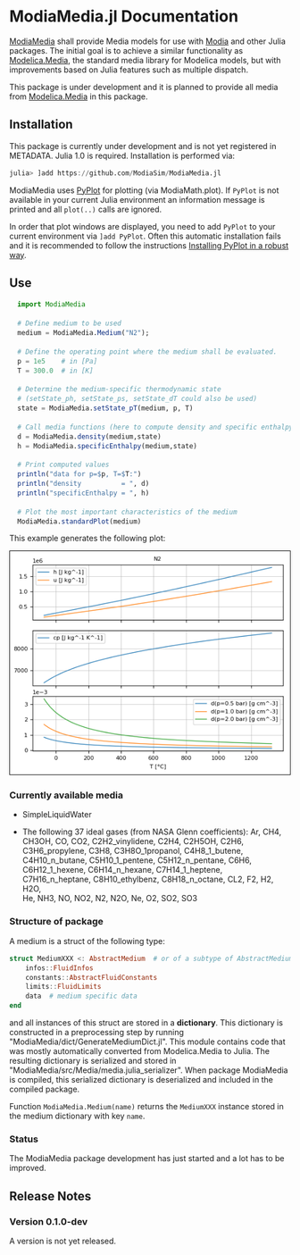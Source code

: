 # ModiaMedia.jl Documentation

[ModiaMedia](https://github.com/ModiaSim/ModiaMedia.jl) shall provide Media models 
for use with [Modia](https://github.com/ModiaSim/Modia.jl)
and other Julia packages. The initial goal is to achieve a similar functionality as
[Modelica.Media](https://doc.modelica.org/Modelica%203.2.3/Resources/helpDymola/Modelica_Media.html#Modelica.Media),
the standard media library for Modelica models, but with improvements based on Julia features
such as multiple dispatch.

This package is under development and it is planned to provide all media from
[Modelica.Media](https://doc.modelica.org/Modelica%203.2.3/Resources/helpDymola/Modelica_Media.html#Modelica.Media)
in this package.


## Installation

This package is currently under development and is not yet registered in METADATA.
Julia 1.0 is required. Installation is performed via:

```julia
julia> ]add https://github.com/ModiaSim/ModiaMedia.jl
```

ModiaMedia uses [PyPlot](https://github.com/JuliaPy/PyPlot.jl) for plotting (via ModiaMath.plot).
If `PyPlot` is not available in your current Julia environment
an information message is printed and all `plot(..)` calls are ignored.

In order that plot windows are displayed, you need to add `PyPlot` to your current environment
via `]add PyPlot`. Often this automatic installation fails and it is recommended to follow
the instructions
[Installing PyPlot in a robust way](https://github.com/ModiaSim/ModiaMath.jl/wiki/Installing-PyPlot-in-a-robust-way).


## Use

```julia
  import ModiaMedia

  # Define medium to be used
  medium = ModiaMedia.Medium("N2");

  # Define the operating point where the medium shall be evaluated. 
  p = 1e5    # in [Pa]
  T = 300.0  # in [K]

  # Determine the medium-specific thermodynamic state
  # (setState_ph, setState_ps, setState_dT could also be used)
  state = ModiaMedia.setState_pT(medium, p, T)

  # Call media functions (here to compute density and specific enthalpy)
  d = ModiaMedia.density(medium,state)
  h = ModiaMedia.specificEnthalpy(medium,state)

  # Print computed values
  println("data for p=$p, T=$T:")
  println("density          = ", d)
  println("specificEnthalpy = ", h)

  # Plot the most important characteristics of the medium
  ModiaMedia.standardPlot(medium)
```

This example generates the following plot:

![standardPlot](../resources/images/N2.png)



### Currently available media

- SimpleLiquidWater

- The following 37 ideal gases (from NASA Glenn coefficients): 
  Ar, CH4, CH3OH, CO, CO2, C2H2_vinylidene, C2H4, C2H5OH, C2H6, C3H6_propylene, 
  C3H8, C3H8O_1propanol, C4H8_1_butene, C4H10_n_butane, C5H10_1_pentene, 
  C5H12_n_pentane, C6H6, C6H12_1_hexene, C6H14_n_hexane, C7H14_1_heptene,  
  C7H16_n_heptane, C8H10_ethylbenz, C8H18_n_octane, CL2, F2, H2, H2O,    
  He, NH3, NO, NO2, N2, N2O, Ne, O2, SO2, SO3 


### Structure of package

A medium is a struct of the following type:

```julia
struct MediumXXX <: AbstractMedium  # or of a subtype of AbstractMedium
    infos::FluidInfos
    constants::AbstractFluidConstants
    limits::FluidLimits
    data  # medium specific data
end
```

and all instances of this struct are stored in a **dictionary**.
This dictionary is constructed in a preprocessing step
by running "ModiaMedia/dict/GenerateMediumDict.jl".
This module contains code that was mostly automatically
converted from Modelica.Media to Julia.
The resulting dictionary is serialized and stored in "ModiaMedia/src/Media/media.julia_serializer".
When package ModiaMedia is compiled, this serialized dictionary is deserialized
and included in the compiled package.

Function `ModiaMedia.Medium(name)` returns the `MediumXXX` instance stored
in the medium dictionary with key `name`.


### Status

The ModiaMedia package development has just started and a lot has to be improved.


## Release Notes

### Version 0.1.0-dev

A version is not yet released.
